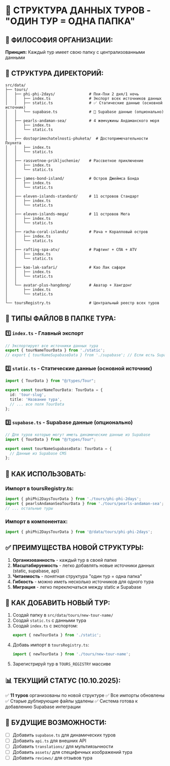 # 📁 СТРУКТУРА ДАННЫХ ТУРОВ - "ОДИН ТУР = ОДНА ПАПКА"

## 🎯 ФИЛОСОФИЯ ОРГАНИЗАЦИИ:
**Принцип:** Каждый тур имеет свою папку с централизованными данными

## 📂 СТРУКТУРА ДИРЕКТОРИЙ:

```
src/data/
├── tours/
│   ├── phi-phi-2days/               # Пхи-Пхи 2 дня/1 ночь
│   │   ├── index.ts                 # Экспорт всех источников данных
│   │   ├── static.ts                # ✅ Статические данные (основной источник)
│   │   └── supabase.ts              # 🔄 Supabase данные (опционально)
│   │
│   ├── pearls-andaman-sea/          # 4 жемчужины Андаманского моря
│   │   ├── index.ts
│   │   └── static.ts
│   │
│   ├── dostoprimechatelnosti-phuketa/  # Достопримечательности Пхукета
│   │   ├── index.ts
│   │   └── static.ts
│   │
│   ├── rassvetnoe-prikljuchenie/    # Рассветное приключение
│   │   ├── index.ts
│   │   └── static.ts
│   │
│   ├── james-bond-island/           # Остров Джеймса Бонда
│   │   ├── index.ts
│   │   └── static.ts
│   │
│   ├── eleven-islands-standard/     # 11 островов Стандарт
│   │   ├── index.ts
│   │   └── static.ts
│   │
│   ├── eleven-islands-mega/         # 11 островов Мега
│   │   ├── index.ts
│   │   └── static.ts
│   │
│   ├── racha-coral-islands/         # Рача + Коралловый остров
│   │   ├── index.ts
│   │   └── static.ts
│   │
│   ├── rafting-spa-atv/             # Рафтинг + СПА + ATV
│   │   ├── index.ts
│   │   └── static.ts
│   │
│   ├── kao-lak-safari/              # Као Лак сафари
│   │   ├── index.ts
│   │   └── static.ts
│   │
│   └── avatar-plus-hangdong/        # Аватар + Хангдонг
│       ├── index.ts
│       └── static.ts
│
└── toursRegistry.ts                 # Центральный реестр всех туров
```

## 📝 ТИПЫ ФАЙЛОВ В ПАПКЕ ТУРА:

### 1️⃣ `index.ts` - Главный экспорт
```typescript
// Экспортирует все источники данных тура
export { tourNameTourData } from './static';
// export { tourNameSupabaseData } from './supabase'; // Если есть Supabase версия
```

### 2️⃣ `static.ts` - Статические данные (основной источник)
```typescript
import { TourData } from "@/types/Tour";

export const tourNameTourData: TourData = {
  id: 'tour-slug',
  title: 'Название тура',
  // ... все поля TourData
};
```

### 3️⃣ `supabase.ts` - Supabase данные (опционально)
```typescript
// Для туров которые могут иметь динамические данные из Supabase
import { TourData } from "@/types/Tour";

export const tourNameSupabaseData: TourData = {
  // Данные из Supabase CMS
};
```

## 🔄 КАК ИСПОЛЬЗОВАТЬ:

### Импорт в toursRegistry.ts:
```typescript
import { phiPhi2DaysTourData } from './tours/phi-phi-2days';
import { pearlsAndamanSeaTourData } from './tours/pearls-andaman-sea';
// ... остальные туры
```

### Импорт в компонентах:
```typescript
import { phiPhi2DaysTourData } from '@/data/tours/phi-phi-2days';
```

## ✅ ПРЕИМУЩЕСТВА НОВОЙ СТРУКТУРЫ:

1. **Организованность** - каждый тур в своей папке
2. **Масштабируемость** - легко добавлять новые источники данных (static, supabase, api)
3. **Читаемость** - понятная структура "один тур = одна папка"
4. **Гибкость** - можно иметь несколько источников для одного тура
5. **Миграция** - легко переключаться между static и Supabase

## 🚀 КАК ДОБАВИТЬ НОВЫЙ ТУР:

1. Создай папку в `src/data/tours/new-tour-name/`
2. Создай `static.ts` с данными тура
3. Создай `index.ts` с экспортом:
   ```typescript
   export { newTourData } from './static';
   ```
4. Добавь импорт в `toursRegistry.ts`:
   ```typescript
   import { newTourData } from './tours/new-tour-name';
   ```
5. Зарегистрируй тур в `TOURS_REGISTRY` массиве

## 📊 ТЕКУЩИЙ СТАТУС (10.10.2025):

✅ **11 туров** организованы по новой структуре
✅ Все импорты обновлены
✅ Старые дублирующие файлы удалены
✅ Система готова к добавлению Supabase интеграции

## 🔮 БУДУЩИЕ ВОЗМОЖНОСТИ:

- [ ] Добавить `supabase.ts` для динамических туров
- [ ] Добавить `api.ts` для внешних API
- [ ] Добавить `translations/` для мультиязычности
- [ ] Добавить `assets/` для специфичных изображений тура
- [ ] Добавить `reviews/` для отзывов тура
